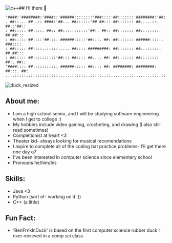 ![c++](https://github.com/user-attachments/assets/ad3527bc-6617-482b-afb0-7d1dabd89ff5)## Hi there 👋
```
'####:'########:'####::'######::::::::'###::::'##:::::::'########:'##::::'##:
. ##::... ##..:: ####:'##... ##::::::'## ##::: ##::::::: ##.....::. ##::'##::
: ##::::: ##::::. ##:: ##:::..::::::'##:. ##:: ##::::::: ##::::::::. ##'##:::
: ##::::: ##::::'##:::. ######:::::'##:::. ##: ##::::::: ######:::::. ###::::
: ##::::: ##::::..:::::..... ##:::: #########: ##::::::: ##...:::::: ## ##:::
: ##::::: ##::::::::::'##::: ##:::: ##.... ##: ##::::::: ##:::::::: ##:. ##::
'####:::: ##::::::::::. ######::::: ##:::: ##: ########: ########: ##:::. ##:
....:::::..::::::::::::......::::::..:::::..::........::........::..:::::..::
```
![duck_resized](https://github.com/user-attachments/assets/edbd2a61-b032-467b-9b9e-1d1a42b0303e)


## About me:
- I am a high school senior, and I will be studying software engineering when I get to college :)
- My hobbies include video gaming, crocheting, and drawing (I also still read sometimes)
- Completionist at heart <3
- Theater kid- always looking for musical recomendations
- I aspire to complete all of the coding bat practice problems- I'll get there one day o7
- I've been interested in computer science since elementary school
- Pronouns he/him/his
## Skills:
- Java <3
- Python (sort of- working on it :))
- C++ (a little)

## Fun Fact:
- 'BenFrnklnDuck' is based on the first computer science rubber duck I ever recieved in a comp sci class


<!--
**benFrnklnDuck/BenFrnklnDuck** is a ✨ _special_ ✨ repository because its `README.md` (this file) appears on your GitHub profile.

Here are some ideas to get you started:

- 🔭 I’m currently working on ...
- 🌱 I’m currently learning ...
- 👯 I’m looking to collaborate on ...
- 🤔 I’m looking for help with ...
- 💬 Ask me about ...
- 📫 How to reach me: ...
- 😄 Pronouns: ...
- ⚡ Fun fact: ...
-->
